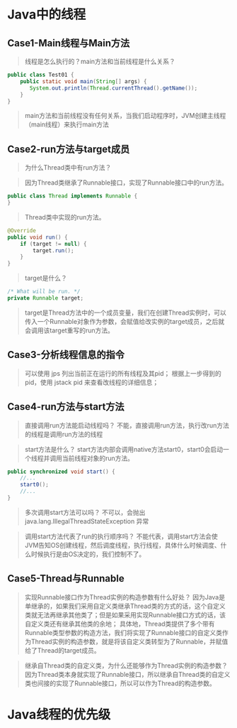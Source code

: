 # Java中的线程

## Case1-Main线程与Main方法
> 线程是怎么执行的？main方法和当前线程是什么关系？
```java
public class Test01 {  
    public static void main(String[] args) {  
       System.out.println(Thread.currentThread().getName());  
    }  
}
```
> main方法和当前线程没有任何关系，当我们启动程序时，JVM创建主线程（main线程）来执行main方法

## Case2-run方法与target成员
> 为什么Thread类中有run方法？

> 因为Thread类继承了Runnable接口，实现了Runnable接口中的run方法。
```java
public class Thread implements Runnable {
}
```
> Thread类中实现的run方法。
```java
@Override  
public void run() {  
    if (target != null) {  
        target.run();  
    }  
}
```
> target是什么？
```java
/* What will be run. */  
private Runnable target;
```
> target是Thread方法中的一个成员变量，我们在创建Thread实例时，可以传入一个Runnable对象作为参数，会赋值给改实例的target成员，之后就会调用该target重写的run方法。

## Case3-分析线程信息的指令
> 可以使用 jps 列出当前正在运行的所有线程及其pid；
> 根据上一步得到的pid，使用 jstack pid 来查看改线程的详细信息；

## Case4-run方法与start方法
> 直接调用run方法能启动线程吗？
> 不能，直接调用run方法，执行改run方法的线程是调用run方法的线程

> start方法是什么？
> start方法内部会调用native方法start0，start0会启动一个线程并调用当前线程对象的run方法。
```java
public synchronized void start() {
	//...
	start0();  
	//...
}
```
> 多次调用start方法可以吗？ 
> 不可以，会抛出 java.lang.IllegalThreadStateException 异常

> 调用start方法代表了run的执行顺序吗？
> 不能代表，调用start方法会使JVM告知OS创建线程，然后调度线程，执行线程，具体什么时候调度、什么时候执行是由OS决定的，我们控制不了。

## Case5-Thread与Runnable
> 实现Runnable接口作为Thread实例的构造参数有什么好处？
> 因为Java是单继承的，如果我们采用自定义类继承Thread类的方式的话，这个自定义类就无法再继承其他类了；但是如果采用实现Runnable接口方式的话，该自定义类还有继承其他类的余地；
> 具体地，Thread类提供了多个带有Runnable类型参数的构造方法，我们将实现了Runnable接口的自定义类作为Thread实例的构造参数，就是将该自定义类转型为了Runnable，并赋值给了Thread的target成员。

> 继承自Thread类的自定义类，为什么还能够作为Thread实例的构造参数？
> 因为Thread类本身就实现了Runnable接口，所以继承自Thread类的自定义类也间接的实现了Runnable接口，所以可以作为Thread的构造参数。


# Java线程的优先级

